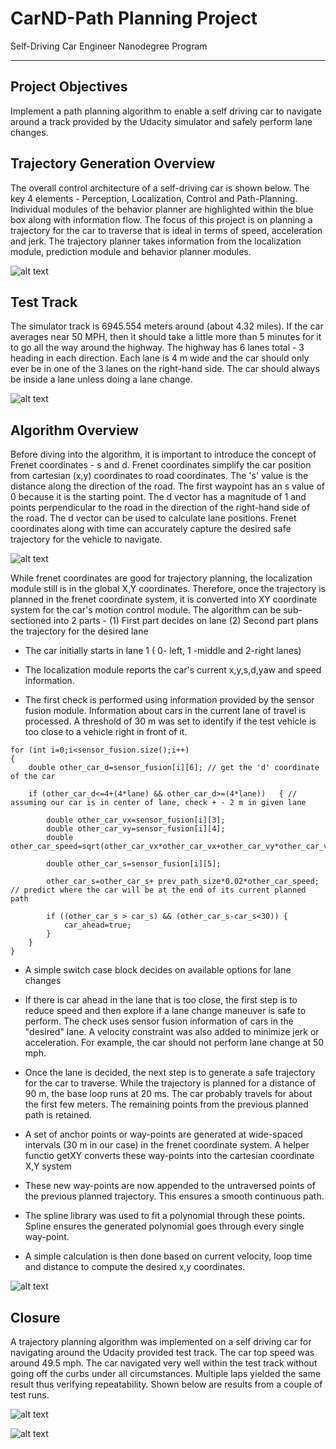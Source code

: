 # CarND-Path Planning Project
Self-Driving Car Engineer Nanodegree Program

---

## Project Objectives

Implement a path planning algorithm to enable a self driving car to navigate around a track provided by the Udacity simulator and safely perform lane changes.

[//]: # (Image References)
[image1]: ./Images/BehaviorPlannerOverview.png
[image2]: ./Images/TrackOverview.PNG
[image3]: ./Images/FrenetLaneChange.png
[image4]: ./Images/FinerPoints.png
[image5]: ./Images/Capture2.PNG
[image6]: ./Images/Capture.PNG
[image7]: ./Images/NIS.PNG
[image8]: ./Images/ChiSquare.PNG

## Trajectory Generation Overview

The overall control architecture of a self-driving car is shown below. The key 4 elements - Perception, Localization, Control and Path-Planning. Individual modules of the behavior planner are highlighted within the blue box along with information flow. The focus of this project is on planning a trajectory for the car to traverse that is ideal in terms of speed, acceleration and jerk. The trajectory planner takes information from the localization module, prediction module and behavior planner modules. 

![alt text][image1]

## Test Track

The simulator track is 6945.554 meters around (about 4.32 miles). If the car averages near 50 MPH, then it should take a little more than 5 minutes for it to go all the way around the highway. The highway has 6 lanes total - 3 heading in each direction. Each lane is 4 m wide and the car should only ever be in one of the 3 lanes on the right-hand side. The car should always be inside a lane unless doing a lane change. 

![alt text][image2]

## Algorithm Overview

Before diving into the algorithm, it is important to introduce the concept of Frenet coordinates - s and d. Frenet coordinates simplify the car position from cartesian (x,y) coordinates to road coordinates. The 's' value is the distance along the direction of the road. The first waypoint has an s value of 0 because it is the starting point. The d vector has a magnitude of 1 and points perpendicular to the road in the direction of the right-hand side of the road. The d vector can be used to calculate lane positions. Frenet coordinates along with time can accurately capture the desired safe trajectory for the vehicle to navigate. 

![alt text][image3]

While frenet coordinates are good for trajectory planning, the localization module still is in the global X,Y coordinates. Therefore, once the trajectory is planned in the frenet coordinate system, it is converted into XY coordinate system for the car's motion control module. The algorithm can be sub-sectioned into 2 parts - (1) First part decides on lane (2) Second part plans the trajectory for the desired lane

* The car initially starts in lane 1 ( 0- left, 1 -middle and 2-right lanes)

* The localization module reports the car's current x,y,s,d,yaw and speed information. 

* The first check is performed using information provided by the sensor fusion module. Information about cars in the current lane of travel is processed. A threshold of 30 m was set to identify if the test vehicle is too close to a vehicle right in front of it. 

```
for (int i=0;i<sensor_fusion.size();i++)	
{
	double other_car_d=sensor_fusion[i][6]; // get the 'd' coordinate of the car

	if (other_car_d<=4+(4*lane) && other_car_d>=(4*lane))	{ // assuming our car is in center of lane, check + - 2 m in given lane
		
		double other_car_vx=sensor_fusion[i][3];
		double other_car_vy=sensor_fusion[i][4];
		double other_car_speed=sqrt(other_car_vx*other_car_vx+other_car_vy*other_car_vy);
		
		double other_car_s=sensor_fusion[i][5];
		
		other_car_s=other_car_s+ prev_path_size*0.02*other_car_speed; // predict where the car will be at the end of its current planned path
		
		if ((other_car_s > car_s) && (other_car_s-car_s<30)) {					
			car_ahead=true;
		}					
	}			
}

```
* A simple switch case block decides on available options for lane changes

* If there is car ahead in the lane that is too close, the first step is to reduce speed and then explore if a lane change maneuver is safe to perform. The check uses sensor fusion information of cars in the "desired" lane. A velocity constraint was also added to minimize jerk or acceleration. For example, the car should not perform lane change at 50 mph. 

* Once the lane is decided, the next step is to generate a safe trajectory for the car to traverse. While the trajectory is planned for a distance of 90 m, the base loop runs at 20 ms. The car probably travels for about the first few meters. The remaining points from the previous planned path is retained. 

* A set of anchor points or way-points are generated at wide-spaced intervals (30 m in our case) in the frenet coordinate system. A helper functio getXY converts these way-points into the cartesian coordinate X,Y system

* These new way-points are now appended to the untraversed points of the previous planned trajectory. This ensures a smooth continuous path. 

* The spline library was used to fit a polynomial through these points. Spline ensures the generated polynomial goes through every single way-point.

* A simple calculation is then done based on current velocity, loop time and distance to compute the desired x,y coordinates.

![alt text][image4]

## Closure

A trajectory planning algorithm was implemented on a self driving car for navigating around the Udacity provided test track. The car top speed was around 49.5 mph. The car navigated very well within the test track without going off the curbs under all circumstances. Multiple laps yielded the same result thus verifying repeatability. Shown below are results from a couple of test runs.

![alt text][image5]

![alt text][image6]




